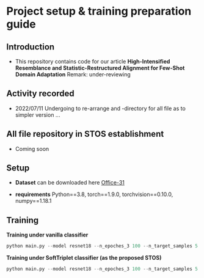 # Project setup & training preparation guide

## Introduction
- This repository contains code for our article **High-Intensified Resemblance and Statistic-Restructured Alignment for Few-Shot Domain Adaptation** Remark: under-reviewing

## Activity recorded
- 2022/07/11 Undergoing to re-arrange and -directory for all file as to simpler version ...

## All file repository in STOS establishment
- Coming soon

## Setup
* **Dataset** can be downloaded here [Office-31](https://faculty.cc.gatech.edu/~judy/domainadapt/)

* **requirements** Python==3.8, torch==1.9.0, torchvision==0.10.0, numpy==1.18.1

## Training

**Training under vanilla classifier**
```python
python main.py --model resnet18 --n_epoches_3 100 --n_target_samples 5 --batch_size 31 --mini_batch_size_g_h 31 --data_type office31 --source amazon --target webcam --dim 31 --C 31 --K 1 --la 1 --att_type n --tf_inv_loss spectralcoral --robust_order 6 --metatest n --mutation r --mutation_style mixup --alpha_mix 0.2 --src_train adapting --da_type UDA
```

**Training under SoftTriplet classifier (as the proposed STOS)**
```python
python main.py --model resnet18 --n_epoches_3 100 --n_target_samples 5 --batch_size 31 --mini_batch_size_g_h 31 --data_type office31 --source amazon --target webcam --dim 155 --C 31 --K 5 --la 5 --att_type orcat --tf_inv_loss spectralcoral --robust_order 6 --metatest n --mutation r --mutation_style mixup --alpha_mix 0.2 --src_train adapting --da_type UDA
```
